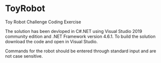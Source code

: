 # ToyRobot
Toy Robot Challenge Coding Exercise


The solution has been devloped in C#.NET using Visual Studio 2019 community edition and .NET Framework version 4.6.1.
To build the solution download the code and open in Visual Studio. 

Commands for the robot should be entered through standard input and are not case sensitive.
